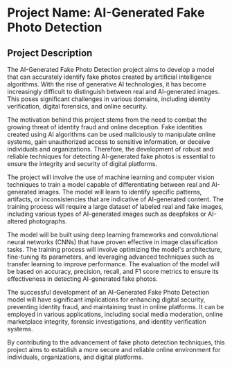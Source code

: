 # Project Name: AI-Generated Fake Photo Detection
## Project Description

The AI-Generated Fake Photo Detection project aims to develop a model that can accurately identify fake photos created by artificial intelligence algorithms. With the rise of generative AI technologies, it has become increasingly difficult to distinguish between real and AI-generated images. This poses significant challenges in various domains, including identity verification, digital forensics, and online security.

The motivation behind this project stems from the need to combat the growing threat of identity fraud and online deception. Fake identities created using AI algorithms can be used maliciously to manipulate online systems, gain unauthorized access to sensitive information, or deceive individuals and organizations. Therefore, the development of robust and reliable techniques for detecting AI-generated fake photos is essential to ensure the integrity and security of digital platforms.

The project will involve the use of machine learning and computer vision techniques to train a model capable of differentiating between real and AI-generated images. The model will learn to identify specific patterns, artifacts, or inconsistencies that are indicative of AI-generated content. The training process will require a large dataset of labeled real and fake images, including various types of AI-generated images such as deepfakes or AI-altered photographs.

The model will be built using deep learning frameworks and convolutional neural networks (CNNs) that have proven effective in image classification tasks. The training process will involve optimizing the model's architecture, fine-tuning its parameters, and leveraging advanced techniques such as transfer learning to improve performance. The evaluation of the model will be based on accuracy, precision, recall, and F1 score metrics to ensure its effectiveness in detecting AI-generated fake photos.

The successful development of an AI-Generated Fake Photo Detection model will have significant implications for enhancing digital security, preventing identity fraud, and maintaining trust in online platforms. It can be employed in various applications, including social media moderation, online marketplace integrity, forensic investigations, and identity verification systems.

By contributing to the advancement of fake photo detection techniques, this project aims to establish a more secure and reliable online environment for individuals, organizations, and digital platforms.
